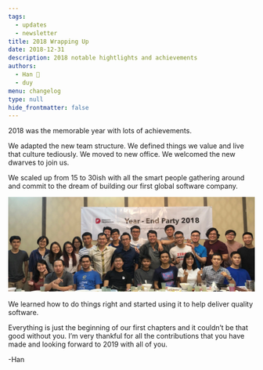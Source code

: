 ```yaml
---
tags: 
  - updates
  - newsletter
title: 2018 Wrapping Up
date: 2018-12-31
description: 2018 notable hightlights and achievements
authors: 
  - Han 🐸
  - duy
menu: changelog
type: null
hide_frontmatter: false
---
```


2018 was the memorable year with lots of achievements.

We adapted the new team structure.
We defined things we value and live that culture tediously.
We moved to new office. We welcomed the new dwarves to join us.

We scaled up from 15 to 30ish with all the smart people gathering around and commit to the dream of building our first global software company.

![](assets/2018-wrapping-up_4333853d2b402683ec67b4fa5e7c03aa_md5.webp)

We learned how to do things right and started using it to help deliver quality software.

Everything is just the beginning of our first chapters and it couldn’t be that good without you. I’m very thankful for all the contributions that you have made and looking forward to 2019 with all of you.

-Han